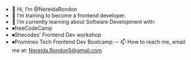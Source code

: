 - 👋 Hi, I’m @NereidaRondon
- 👀 I’m training to become a frontend developer.
- 🌼 I’m currently learning about Software Development with:
-   ⏺freeCodeCamp
-   ⏺Shecodes' Frontend Dev workshop
-   ⏺Promineo Tech Frontend Dev Bootcamp
-- 📫 How to reach me, email me at: Nereida.Rondon5@gmail.com

<!---
NereidaRondon/NereidaRondon is a ✨ special ✨ repository because its `README.md` (this file) appears on your GitHub profile.
You can click the Preview link to take a look at your changes.
--->
